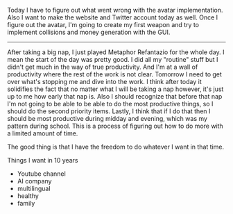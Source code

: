 Today I have to figure out what went wrong with the avatar implementation. Also I want to make the website and Twitter account today as well. Once I figure out the avatar, I'm going to create my first weapon and try to implement collisions and money generation with the GUI. 

---
After taking a big nap, I just played Metaphor Refantazio for the whole day. I mean the start of the day was pretty good. I did all my "routine" stuff but I didn't get much in the way of true productivity. And I'm at a wall of productivity where the rest of the work is not clear. Tomorrow I need to get over what's stopping me and dive into the work. I think after today it solidifies the fact that no matter what I will be taking a nap however, it's just up to me how early that nap is. Also I should recognize that before that nap I'm not going to be able to be able to do the most productive things, so I should do the second priority items. Lastly, I think that if I do that then I should be most productive during midday and evening, which was my pattern during school. This is a process of figuring out how to do more with a limited amount of time.

The good thing is that I have the freedom to do whatever I want in that time. 

Things I want in 10 years
- Youtube channel
- AI company
- multilingual
- healthy
- family
  
